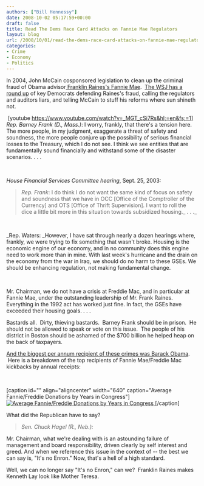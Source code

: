 ```yaml
---
authors: ["Bill Hennessy"]
date: 2008-10-02 05:17:59+00:00
draft: false
title: Read The Dems Race Card Attacks on Fannie Mae Regulators
layout: blog
url: /2008/10/01/read-the-dems-race-card-attacks-on-fannie-mae-regulators/
categories:
- Crime
- Economy
- Politics
---
```


In 2004, John McCain cosponsored legislation to clean up the criminal fraud of Obama advisor[ Franklin Raines's Fannie Mae](https://www.americanthinker.com/blog/2008/09/memory_lane_lynching_franklin.html).  [The WSJ has a round up](https://online.wsj.com/article/SB122290574391296381.html?mod=article-outset-box) of key Democrats defending Raines's fraud, calling the regulators and auditors liars, and telling McCain to stuff his reforms where sun shineth not.

 [youtube https://www.youtube.com/watch?v=_MGT_cSi7Rs&hl;=en&fs;=1]
_Rep. Barney Frank (D., Mass.)_: I worry, frankly, that there's a tension here. The more people, in my judgment, exaggerate a threat of safety and soundness, the more people conjure up the possibility of serious financial losses to the Treasury, which I do not see. I think we see entities that are fundamentally sound financially and withstand some of the disaster scenarios. . . .

 

_House Financial Services Committee hearing_, Sept. 25, 2003:


> _Rep. Frank_: I do think I do not want the same kind of focus on safety and soundness that we have in OCC [Office of the Comptroller of the Currency] and OTS [Office of Thrift Supervision]. I want to roll the dice a little bit more in this situation towards subsidized housing._ . . ._

 

_Rep. Waters: _However, I have sat through nearly a dozen hearings where, frankly, we were trying to fix something that wasn't broke. Housing is the economic engine of our economy, and in no community does this engine need to work more than in mine. With last week's hurricane and the drain on the economy from the war in Iraq, we should do no harm to these GSEs. We should be enhancing regulation, not making fundamental change.

 

Mr. Chairman, we do not have a crisis at Freddie Mac, and in particular at Fannie Mae, under the outstanding leadership of Mr. Frank Raines. Everything in the 1992 act has worked just fine. In fact, the GSEs have exceeded their housing goals. . . .


Bastards all.  Dirty, thieving bastards.  Barney Frank should be in prison.  He should not be allowed to speak or vote on this issue.  The people of his district in Boston should be ashamed of the $700 billion he helped heap on the back of taxpayers.  

[And the biggest per annum recipient of these crimes was Barack Obama](https://hennessysview.com/2008/09/15/franklin-raines-criminal-enterprise-and-barack-obama-his-accomplice/).  Here is a breakdown of the top recipients of Fannie Mae/Freddie Mac kickbacks by annual receipts:

 

[caption id="" align="aligncenter" width="640" caption="Average Fannie/Freddie Donations by Years in Congress"][![Average Fannie/Freddie Donations by Years in Congress](https://hennessysview.com/wp-content/uploads/2008/09/image1.png)
](https://hennessysview.com/wp-content/uploads/2008/09/image1.png)[/caption]

What did the Republican have to say?  


> _Sen. Chuck Hagel (R., Neb.):_

Mr. Chairman, what we're dealing with is an astounding failure of management and board responsibility, driven clearly by self interest and greed. And when we reference this issue in the context of -- the best we can say is, "It's no Enron." Now, that's a hell of a high standard.


Well, we can no longer say "It's no Enron," can we?  Franklin Raines makes Kenneth Lay look like Mother Teresa.
